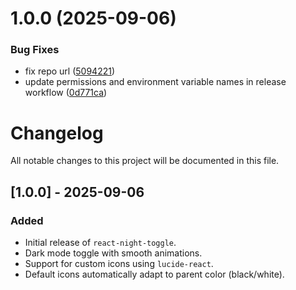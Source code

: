 # 1.0.0 (2025-09-06)

### Bug Fixes

- fix repo url ([5094221](https://github.com/praveenskg/react-night-toggle/commit/5094221870d98249e24532f4da7067e4123d6c3a))
- update permissions and environment variable names in release workflow ([0d771ca](https://github.com/praveenskg/react-night-toggle/commit/0d771ca3352c72bd6b37cc0f7659cf7be340e5ed))

# Changelog

All notable changes to this project will be documented in this file.

## [1.0.0] - 2025-09-06

### Added

- Initial release of `react-night-toggle`.
- Dark mode toggle with smooth animations.
- Support for custom icons using `lucide-react`.
- Default icons automatically adapt to parent color (black/white).
